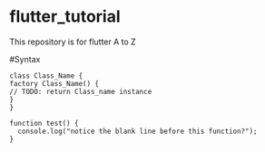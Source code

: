 # flutter_tutorial
This repository is for flutter A to Z


#Syntax
```
class Class_Name {
factory Class_Name() {
// TODO: return Class_name instance
}
}
```
```
function test() {
  console.log("notice the blank line before this function?");
}
```
